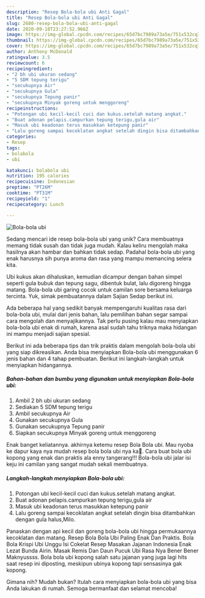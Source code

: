 ```yaml
---
description: "Resep Bola-bola ubi Anti Gagal"
title: "Resep Bola-bola ubi Anti Gagal"
slug: 2680-resep-bola-bola-ubi-anti-gagal
date: 2020-09-18T23:27:52.966Z
image: https://img-global.cpcdn.com/recipes/65d7bc7989a73a5e/751x532cq70/bola-bola-ubi-foto-resep-utama.jpg
thumbnail: https://img-global.cpcdn.com/recipes/65d7bc7989a73a5e/751x532cq70/bola-bola-ubi-foto-resep-utama.jpg
cover: https://img-global.cpcdn.com/recipes/65d7bc7989a73a5e/751x532cq70/bola-bola-ubi-foto-resep-utama.jpg
author: Anthony McDonald
ratingvalue: 3.5
reviewcount: 6
recipeingredient:
- "2 bh ubi ukuran sedang"
- "5 SDM tepung terigu"
- "secukupnya Air"
- "secukupnya Gula"
- "secukupnya Tepung panir"
- "secukupnya Minyak goreng untuk menggoreng"
recipeinstructions:
- "Potongan ubi kecil-kecil cuci dan kukus.setelah matang angkat."
- "Buat adonan pelapis.campurkan tepung terigu,gula air"
- "Masuk ubi keadonan terus masukkan ketepung panir"
- "Lalu goreng sampai kecoklatan angkat setelah dingin bisa ditambahkan dengan gula halus,Milo."
categories:
- Resep
tags:
- bolabola
- ubi

katakunci: bolabola ubi 
nutrition: 195 calories
recipecuisine: Indonesian
preptime: "PT26M"
cooktime: "PT31M"
recipeyield: "1"
recipecategory: Lunch

---
```



![Bola-bola ubi](https://img-global.cpcdn.com/recipes/65d7bc7989a73a5e/751x532cq70/bola-bola-ubi-foto-resep-utama.jpg)

Sedang mencari ide resep bola-bola ubi yang unik? Cara membuatnya memang tidak susah dan tidak juga mudah. Kalau keliru mengolah maka hasilnya akan hambar dan bahkan tidak sedap. Padahal bola-bola ubi yang enak harusnya sih punya aroma dan rasa yang mampu memancing selera kita.

Ubi kukus akan dihaluskan, kemudian dicampur dengan bahan simpel seperti gula bubuk dan tepung sagu, dibentuk bulat, lalu digoreng hingga matang. Bola-bola ubi garing cocok untuk camilan sore bersama keluarga tercinta. Yuk, simak pembuatannya dalam Sajian Sedap berikut ini.

Ada beberapa hal yang sedikit banyak mempengaruhi kualitas rasa dari bola-bola ubi, mulai dari jenis bahan, lalu pemilihan bahan segar sampai cara mengolah dan menyajikannya. Tak perlu pusing kalau mau menyiapkan bola-bola ubi enak di rumah, karena asal sudah tahu triknya maka hidangan ini mampu menjadi sajian spesial.


Berikut ini ada beberapa tips dan trik praktis dalam mengolah bola-bola ubi yang siap dikreasikan. Anda bisa menyiapkan Bola-bola ubi menggunakan 6 jenis bahan dan 4 tahap pembuatan. Berikut ini langkah-langkah untuk menyiapkan hidangannya.

<!--inarticleads1-->

##### Bahan-bahan dan bumbu yang digunakan untuk menyiapkan Bola-bola ubi:

1. Ambil 2 bh ubi ukuran sedang
1. Sediakan 5 SDM tepung terigu
1. Ambil secukupnya Air
1. Gunakan secukupnya Gula
1. Gunakan secukupnya Tepung panir
1. Siapkan secukupnya Minyak goreng untuk menggoreng


Enak banget keliatannya. akhirnya ketemu resep Bola Bola ubi. Mau nyoba ke dapur kaya nya mudah resep bola bola ubi nya ka🙏. Cara buat bola ubi kopong yang enak dan praktis ala enny tangerang!!! Bola-bola ubi jalar isi keju ini camilan yang sangat mudah sekali membuatnya. 

<!--inarticleads2-->

##### Langkah-langkah menyiapkan Bola-bola ubi:

1. Potongan ubi kecil-kecil cuci dan kukus.setelah matang angkat.
1. Buat adonan pelapis.campurkan tepung terigu,gula air
1. Masuk ubi keadonan terus masukkan ketepung panir
1. Lalu goreng sampai kecoklatan angkat setelah dingin bisa ditambahkan dengan gula halus,Milo.


Panaskan dengan api kecil dan goreng bola-bola ubi hingga permukaannya kecoklatan dan matang. Resep Bola Bola Ubi Paling Enak Dan Praktis. Bola Bola Krispi Ubi Unggu Isi Cokelat Resep Masakan Jajanan Indonesia Enak Lezat Bunda Airin. Masak Remis Dan Daun Pucuk Ubi Rasa Nya Bener Bener Maknyussss. Bola bola ubi kopong salah satu jajanan yang juga lagi hits saat resep ini diposting, meskipun ubinya kopong tapi sensasinya gak kopong. 

Gimana nih? Mudah bukan? Itulah cara menyiapkan bola-bola ubi yang bisa Anda lakukan di rumah. Semoga bermanfaat dan selamat mencoba!
